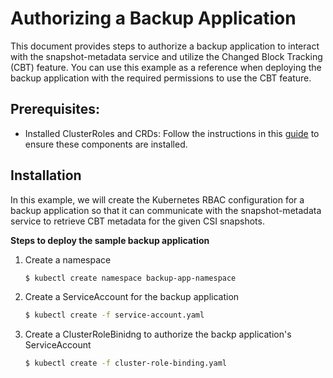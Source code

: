 # Authorizing a Backup Application

This document provides steps to authorize a backup application to interact with the snapshot-metadata service and utilize the Changed Block Tracking (CBT) feature. You can use this example as a reference when deploying the backup application with the required permissions to use the CBT feature.

## Prerequisites:

- Installed ClusterRoles and CRDs: Follow the instructions in this [guide](../../README.md) to ensure these components are installed.

## Installation

In this example, we will create the Kubernetes RBAC configuration for a backup application so that it can communicate with the snapshot-metadata service to retrieve CBT metadata for the given CSI snapshots.

**Steps to deploy the sample backup application**

1. Create a namespace

   ```bash
   $ kubectl create namespace backup-app-namespace
   ```

2. Create a ServiceAccount for the backup application

   ```bash
   $ kubectl create -f service-account.yaml
   ```

3. Create a ClusterRoleBinidng to authorize the backp application's ServiceAccount

   ```bash
   $ kubectl create -f cluster-role-binding.yaml
   ```